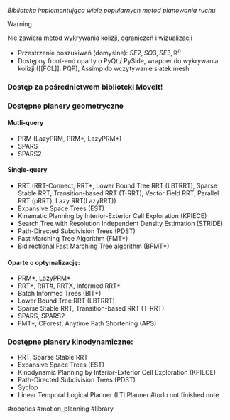 *Biblioteka implementująca wiele popularnych metod planowania ruchu*
>[!WARNING]
> Nie zawiera metod wykrywania kolizji, ograniczeń i wizualizacji

- Przestrzenie poszukiwań (domyślne): $SE2, SO3, SE3, \mathbb{R}^n$
- Dostępny front-end oparty o PyQt / PySide, wrapper do wykrywania kolizji ([[FCL]], PQP), Assimp do wczytywanie siatek mesh
### Dostęp za pośrednictwem biblioteki MoveIt!

### Dostępne planery geometryczne
#### Mutli-query
- PRM (LazyPRM, PRM*, LazyPRM*)
- SPARS
- SPARS2
#### Sinqle-query
- RRT (RRT-Connect, RRT*, Lower Bound Tree RRT (LBTRRT), Sparse Stable RRT, Transition-based RRT (T-RRT), Vector Field RRT, Parallel RRT (pRRT), Lazy RRT(LazyRRT))
- Expansive Space Trees (EST)
- Kinematic Planning by Interior-Exterior Cell Exploration (KPIECE)
- Search Tree with Resolution Independent Density Estimation (STRIDE)
- Path-Directed Subdivision Trees (PDST)
- Fast Marching Tree Algorithm (FMT*)
- Bidirectional Fast Marching Tree algorithm (BFMT*)
#### Oparte o optymalizację:
- PRM*, LazyPRM*
- RRT*, RRT#, RRTX, Informed RRT*
- Batch Informed Trees (BIT*)
- Lower Bound Tree RRT (LBTRRT)
- Sparse Stable RRT, Transition-based RRT (T-RRT)
- SPARS, SPARS2
- FMT*, CForest, Anytime Path Shortening (APS)
### Dostępne planery kinodynamiczne:

- RRT, Sparse Stable RRT
- Expansive Space Trees (EST)
- Kinodynamic Planning by Interior-Exterior Cell Exploration (KPIECE)
- Path-Directed Subdivision Trees (PDST)
- Syclop
- Linear Temporal Logical Planner (LTLPlanner
#todo not finished note

#robotics #motion_planning #library
